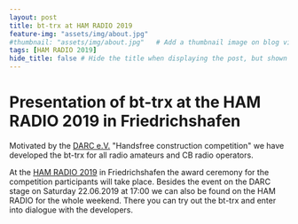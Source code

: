 ```yaml
---
layout: post
title: bt-trx at HAM RADIO 2019
feature-img: "assets/img/about.jpg"
#thumbnail: "assets/img/about.jpg"   # Add a thumbnail image on blog view
tags: [HAM RADIO 2019]
hide_title: false # Hide the title when displaying the post, but shown in lists of posts
---
```

# Presentation of bt-trx at the HAM RADIO 2019 in Friedrichshafen

Motivated by the [DARC e.V.](https://darc.de) "Handsfree construction competition" we have developed the bt-trx for all radio amateurs and CB radio operators.

At the [HAM RADIO 2019](https://www.hamradio-friedrichshafen.de) in Friedrichshafen the award ceremony for the competition participants will take place. Besides the event on the DARC stage on Saturday 22.06.2019 at 17:00 we can also be found on the HAM RADIO for the whole weekend. There you can try out the bt-trx and enter into dialogue with the developers.
